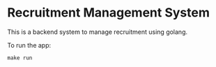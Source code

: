 # Recruitment Management System

This is a backend system to manage recruitment using golang.

To run the app:

```
make run
```
